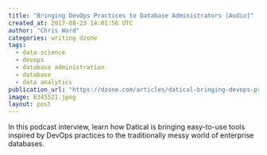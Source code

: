 ```yaml
---
title: "Bringing DevOps Practices to Database Administrators [Audio]"
created_at: 2017-08-23 14:01:56 UTC
author: "Chris Ward"
categories: writing dzone
tags:
  - data science
  - devops
  - database administration
  - database
  - data analytics
publication_url: "https://dzone.com/articles/datical-bringing-devops-practices-to-database-admi"
image: 6345521.jpeg
layout: post
---
```

In this podcast interview, learn how Datical is bringing easy-to-use tools inspired by DevOps practices to the traditionally messy world of enterprise databases.

